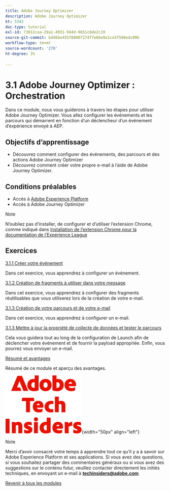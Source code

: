 ```yaml
---
title: Adobe Journey Optimizer
description: Adobe Journey Optimizer
kt: 5342
doc-type: tutorial
exl-id: 73812caa-29a1-4931-944d-9651c6de2c19
source-git-commit: bd46be455f88007174f7e6be9a1ce5f508edc09b
workflow-type: tm+mt
source-wordcount: '270'
ht-degree: 3%

---
```


# 3.1 Adobe Journey Optimizer : Orchestration

Dans ce module, nous vous guiderons à travers les étapes pour utiliser Adobe Journey Optimizer. Vous allez configurer les événements et les parcours qui démarrent en fonction d’un déclencheur d’un événement d’expérience envoyé à AEP.

## Objectifs d’apprentissage

- Découvrez comment configurer des événements, des parcours et des actions Adobe Journey Optimizer
- Découvrez comment créer votre propre e-mail à l’aide de Adobe Journey Optimizer.

## Conditions préalables

- Accès à [Adobe Experience Platform](https://experience.adobe.com/platform)
- Accès à Adobe Journey Optimizer

>[!NOTE]
>
>N’oubliez pas d’installer, de configurer et d’utiliser l’extension Chrome, comme indiqué dans [Installation de l’extension Chrome pour la documentation de l’Experience League ](../../gettingstarted/gettingstarted/ex1.md)

## Exercices

[3.1.1 Créer votre événement](./ex1.md)

Dans cet exercice, vous apprendrez à configurer un événement.

[3.1.2 Création de fragments à utiliser dans votre message](./ex2.md)

Dans cet exercice, vous apprendrez à configurer des fragments réutilisables que vous utiliserez lors de la création de votre e-mail.

[3.1.3 Création de votre parcours et de votre e-mail](./ex3.md)

Dans cet exercice, vous apprendrez à configurer un e-mail.

[3.1.3 Mettre à jour la propriété de collecte de données et tester le parcours](./ex4.md)

Cela vous guidera tout au long de la configuration de Launch afin de déclencher votre événement et de fournir la payload appropriée. Enfin, vous pourrez vous envoyer un e-mail.

[Résumé et avantages](./summary.md)

Résumé de ce module et aperçu des avantages.

![Insiders de la technologie ](./../../../assets/images/techinsiders.png){width="50px" align="left"}

>[!NOTE]
>
>Merci d’avoir consacré votre temps à apprendre tout ce qu’il y a à savoir sur Adobe Experience Platform et ses applications. Si vous avez des questions, si vous souhaitez partager des commentaires généraux ou si vous avez des suggestions sur le contenu futur, veuillez contacter directement les initiés techniques, en envoyant un e-mail à **techinsiders@adobe.com**.

[Revenir à tous les modules](../../../overview.md)
